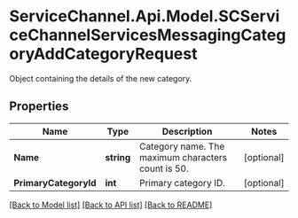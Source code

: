 # ServiceChannel.Api.Model.SCServiceChannelServicesMessagingCategoryAddCategoryRequest
Object containing the details of the new category.

## Properties

Name | Type | Description | Notes
------------ | ------------- | ------------- | -------------
**Name** | **string** | Category name. The maximum characters count is 50. | [optional] 
**PrimaryCategoryId** | **int** | Primary category ID. | [optional] 

[[Back to Model list]](../README.md#documentation-for-models) [[Back to API list]](../README.md#documentation-for-api-endpoints) [[Back to README]](../README.md)

